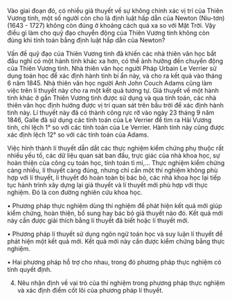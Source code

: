 Vào giai đoạn đó, có nhiều giả thuyết về sự không chính xác vị trí của Thiên Vương tinh, một số người còn cho là định luật hấp dẫn của Newton (Niu-tơn) (1643 - 1727) không còn đúng ở khoảng cách quá xa so với Mặt Trời. Vậy điều gì làm cho quỹ đạo chuyển động của Thiên Vương tinh không còn đúng khi tính toán bằng định luật hấp dẫn của Newton?

Vấn đề quỹ đạo của Thiên Vương tinh đã khiến các nhà thiên văn học bắt đầu nghĩ có một hành tinh khác xa hơn, có thể ảnh hưởng đến chuyển động của Thiên Vương tinh. Nhà thiên văn học người Pháp Urbain Le Verrier sử dụng toán học để xác định hành tinh bí ẩn này, và cho ra kết quả vào tháng 6 năm 1845. Nhà thiên văn học người Anh John Couch Adams cũng làm việc trên lí thuyết này cho ra một kết quả tương tự. Giả thuyết về một hành tinh khác ở gần Thiên Vương tinh được sử dụng và qua tính toán, các nhà thiên văn học định hướng được vị trí quan sát trên bầu trời để xác định hành tinh này. Lí thuyết này đã có thành công rực rỡ vào ngày 23 tháng 9 năm 1846, Galle đã sử dụng các tính toán của Le Verrier để tìm ra Hải Vương tinh, chỉ lệch 1° so với các tính toán của Le Verrier. Hành tinh này cũng được xác định lệch 12° so với các tính toán của Adams.

Việc hình thành lí thuyết dẫn dắt các thực nghiệm kiểm chứng phụ thuộc rất nhiều yếu tố, các dữ liệu quan sát ban đầu, trực giác của nhà khoa học, sự hoàn thiện của công cụ toán học, tính toán tỉ mỉ,... Thực nghiệm kiểm chứng càng nhiều, lí thuyết càng đúng, nhưng chỉ cần một thí nghiệm không phù hợp với lí thuyết, lí thuyết đó hoàn toàn bị bác bỏ, các nhà khoa học lại tiếp tục hành trình xây dựng lại giả thuyết và lí thuyết mới phù hợp với thực nghiệm. Đó là con đường nghiên cứu khoa học.

• Phương pháp thực nghiệm dùng thí nghiệm để phát hiện kết quả mới giúp kiểm chứng, hoàn thiện, bổ sung hay bác bỏ giả thuyết nào đó. Kết quả mới này cần được giải thích bằng lí thuyết đã biết hoặc lí thuyết mới.

• Phương pháp lí thuyết sử dụng ngôn ngữ toán học và suy luận lí thuyết để phát hiện một kết quả mới. Kết quả mới này cần được kiểm chứng bằng thực nghiệm.

• Hai phương pháp hỗ trợ cho nhau, trong đó phương pháp thực nghiệm có tính quyết định.

4. Nêu nhận định về vai trò của thí nghiệm trong phương pháp thực nghiệm và xác định điểm cốt lõi của phương pháp lí thuyết.